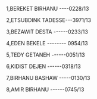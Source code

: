    1,BEREKET BIRHANU ----0228/13
   
   2,ETSUBDINK TADESSE---3971/13
   
   3,BEZAWIT DESTA ------0233/13
   
   4,EDEN BEKELE -------- 0954/13
   
   5,TEDY GETANEH  ------0051/13
   
   6,KIDIST DEJEN  ------0318/13
   
   7,BIRHANU BASHAW -----0130/13
   
   8,AMIR BIRHANU  ------0745/13
   
